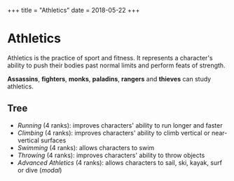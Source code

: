 +++
title = "Athletics"
date = 2018-05-22
+++

# Athletics

Athletics is the practice of sport and fitness.
It represents a character's ability to push their bodies past normal limits and perform feats of strength.

**Assassins**, **fighters**, **monks**, **paladins**, **rangers** and **thieves** can study athletics.

## Tree

* *Running* (4 ranks): improves characters' ability to run longer and faster
* *Climbing* (4 ranks): improves characters' ability to climb vertical or near-vertical surfaces
* *Swimming* (4 ranks): allows characters to swim
* *Throwing* (4 ranks): improves characters' ability to throw objects
* *Advanced Athletics* (4 ranks): allows characters to sail, ski, kayak, surf or dive (*modal*)
